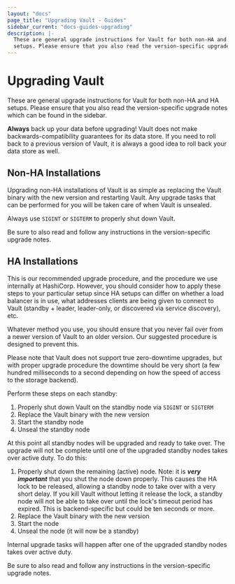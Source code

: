 ```yaml
---
layout: "docs"
page_title: "Upgrading Vault - Guides"
sidebar_current: "docs-guides-upgrading"
description: |-
  These are general upgrade instructions for Vault for both non-HA and HA
  setups. Please ensure that you also read the version-specific upgrade notes.
---
```


# Upgrading Vault

These are general upgrade instructions for Vault for both non-HA and HA setups.
Please ensure that you also read the version-specific upgrade notes which can be
found in the sidebar.

**Always** back up your data before upgrading! Vault does not make
backwards-compatibility guarantees for its data store. If you need to roll back
to a previous version of Vault, it is always a good idea to roll back your data
store as well.

## Non-HA Installations

Upgrading non-HA installations of Vault is as simple as replacing the Vault
binary with the new version and restarting Vault. Any upgrade tasks that can be
performed for you will be taken care of when Vault is unsealed.

Always use `SIGINT` or `SIGTERM` to properly shut down Vault.

Be sure to also read and follow any instructions in the version-specific
upgrade notes.

## HA Installations

This is our recommended upgrade procedure, and the procedure we use internally
at HashiCorp. However, you should consider how to apply these steps to your
particular setup since HA setups can differ on whether a load balancer is in
use, what addresses clients are being given to connect to Vault (standby +
leader, leader-only, or discovered via service discovery), etc.

Whatever method you use, you should ensure that you never fail over from a
newer version of Vault to an older version. Our suggested procedure is designed
to prevent this.

Please note that Vault does not support true zero-downtime upgrades, but with
proper upgrade procedure the downtime should be very short (a few hundred
milliseconds to a second depending on how the speed of access to the storage
backend).

Perform these steps on each standby:

1. Properly shut down Vault on the standby node via `SIGINT` or `SIGTERM`
2. Replace the Vault binary with the new version
3. Start the standby node
4. Unseal the standby node

At this point all standby nodes will be upgraded and ready to take over. The
upgrade will not be complete until one of the upgraded standby nodes takes over
active duty. To do this:

1. Properly shut down the remaining (active) node. Note: it is _**very
   important**_ that you shut the node down properly. This causes the HA lock to
   be released, allowing a standby node to take over with a very short delay.
   If you kill Vault without letting it release the lock, a standby node will
   not be able to take over until the lock's timeout period has expired. This
   is backend-specific but could be ten seconds or more.
2. Replace the Vault binary with the new version
3. Start the node
4. Unseal the node (it will now be a standby)

Internal upgrade tasks will happen after one of the upgraded standby nodes
takes over active duty.

Be sure to also read and follow any instructions in the version-specific
upgrade notes.
